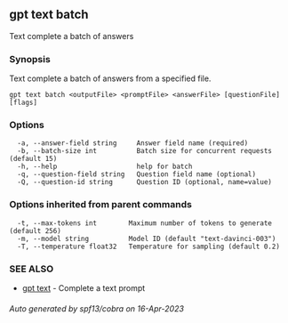 ## gpt text batch

Text complete a batch of answers

### Synopsis

Text  complete a batch of answers from a specified file.

```
gpt text batch <outputFile> <promptFile> <answerFile> [questionFile] [flags]
```

### Options

```
  -a, --answer-field string     Answer field name (required)
  -b, --batch-size int          Batch size for concurrent requests (default 15)
  -h, --help                    help for batch
  -q, --question-field string   Question field name (optional)
  -Q, --question-id string      Question ID (optional, name=value)
```

### Options inherited from parent commands

```
  -t, --max-tokens int        Maximum number of tokens to generate (default 256)
  -m, --model string          Model ID (default "text-davinci-003")
  -T, --temperature float32   Temperature for sampling (default 0.2)
```

### SEE ALSO

* [gpt text](gpt_text.md)	 - Complete a text prompt

###### Auto generated by spf13/cobra on 16-Apr-2023
